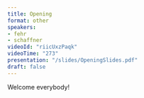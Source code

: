 ```yaml
---
title: Opening
format: other
speakers:
- fehr
- schaffner
videoId: "riicUxzPaqk"
videoTime: "273"
presentation: "/slides/OpeningSlides.pdf"
draft: false
---
```

Welcome everybody!
